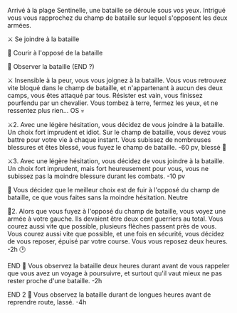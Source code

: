 Arrivé à la plage Sentinelle, une bataille se déroule sous vos yeux. Intrigué vous vous rapprochez du champ de bataille sur lequel s'opposent les deux armées.

⚔️ Se joindre à la bataille

🏃 Courir à l'opposé de la bataille

👀 Observer la bataille (END ?)

⚔️
Insensible à la peur, vous vous joignez à la bataille. Vous vous retrouvez vite bloqué dans le champ de bataille, et n'appartenant à aucun des deux camps, vous êtes attaqué par tous. Résister est vain, vous finissez pourfendu par un chevalier. Vous tombez à terre, fermez les yeux, et ne ressentez plus rien...
OS 💀

⚔️2.
Avec une légère hésitation, vous décidez de vous joindre à la bataille. Un choix fort imprudent et idiot. Sur le champ de bataille, vous devez vous battre pour votre vie à chaque instant. Vous subissez de nombreuses blessures et êtes blessé, vous fuyez le champ de bataille.
-60 pv, blessé 🤕

⚔️3.
Avec une légère hésitation, vous décidez de vous joindre à la bataille. Un choix fort imprudent, mais fort heureusement pour vous, vous ne subissez pas la moindre blessure durant les combats.
-10 pv

🏃
Vous décidez que le meilleur choix est de fuir à l'opposé du champ de bataille, ce que vous faites sans la moindre hésitation. 
Neutre

🏃2.
Alors que vous fuyez à l'opposé du champ de bataille, vous voyez une armée à votre gauche. Ils devaient être deux cent guerriers au total. Vous courez aussi vite que possible, plusieurs flèches passent près de vous. Vous courez aussi vite que possible, et une fois en sécurité, vous décidez de vous reposer, épuisé par votre course.
Vous vous reposez deux heures.
-2h 🕑

END
👀 Vous observez la bataille deux heures durant avant de vous rappeler que vous avez un voyage à poursuivre, et surtout qu'il vaut mieux ne pas rester proche d'une bataille.
-2h

END 2
👀 Vous observez la bataille durant de longues heures avant de reprendre route, lassé.
-4h
